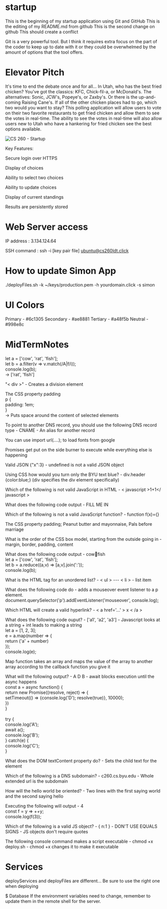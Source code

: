 # startup
This is the beginning of my startup application using Git and GitHub
This is the editing of my README.md from github
This is the second change on github
This should create a conflict

Git is a very powerful tool. But I think it requires extra focus on the part of the coder to keep up to date with it or they could be overwhelmed by the amount of options that the tool offers.

# Elevator Pitch
It's time to end the debate once and for all... In Utah, who has the best fried chicken? You've got the classics: KFC, Chick-fil-a, or McDonald's. The alternatives: Sonic, JCW's, Popeye's, or Zaxby's. Or there is the up-and-coming Raising Cane's. If all of the other chicken places had to go, which two would you want to stay? This polling application will allow users to vote on their two favorite restaurants to get fried chicken and allow them to see the votes in real-time. The ability to see the votes in real-time will also allow users new to Utah who have a hankering for fried chicken see the best options available.

![CS 260 - Startup](https://user-images.githubusercontent.com/122576833/214382266-2303e054-cf8c-4cc2-b98e-24ba30c677e1.jpg)

Key Features:

Secure login over HTTPS

Display of choices

Ability to select two choices

Ability to update choices

Display of current standings

Results are persistently stored

# Web Server access
IP address : 3.134.124.64

SSH command : ssh -i [key pair file] ubuntu@cs260ldt.click

# How to update Simon App

./deployFiles.sh -k ~/keys/production.pem -h yourdomain.click -s simon

# UI Colors
Primary - #6c1305
Secondary - #ae8881
Tertiary - #a48f5b
Neutral - #998e8c

# MidTermNotes
let a = ['cow', 'rat', 'fish'];
<br>let b = a.filter(v => v.match(/A|f/i));
<br>console.log(b);
<br> -> ['rat', 'fish']

"< div >" - Creates a division element

The CSS property padding 
<br> p {
    <br>padding: 1em;
<br>}
<br> -> Puts space around the content of selected elements

To point to another DNS record, you should use the following DNS record type - CNAME - An alias for another record

You can use import url(....); to load fonts from google

Promises get put on the side burner to execute while everything else is happening

Valid JSON {"x":3} - undefined is not a valid JSON object

Using CSS how would you turn only the BYU text blue? - div.header {color:blue;} (div specifies the div element specifically)

Which of the following is not valid JavaScript in HTML - < javascript >1+1</ javascript >

What does the following code output - FILL ME IN

Which of the following is not a valid JavaScript function? - function f(x)={}

The CSS property padding; Peanut butter and mayonnaise, Pals before marriage

What is the order of the CSS box model, starting from the outside going in - margin, border, padding, content

What does the following code output - cow:rat:fish
<br> let a = ['cow', 'rat', 'fish'];
<br> let b = a.reduce((a,v) => [a,v].join(':'));
<br> console.log(b);

What is the HTML tag for an unordered list? - < ul > --- < li > - list item

What does the following code do - adds a mouseover event listener to a p element.
<br> document.querySelector('p').addEventListener('mouseover', console.log);

Which HTML will create a valid hyperlink? - < a href='...' > x < /a > 

What does the following code ouput? - ['a1', 'a2', 'a3'] - Javascript looks at a string + int leads to making a string
<br> let a = [1, 2, 3];
<br> e = a.map(number => {
    <br> return ('a' + number)
<br>});
<br> console.log(e);

Map function takes an array and maps the value of the array to another array according to the callback function you give it

What will the following output? - A D B - await blocks execution until the async happens
<br>const a = async function() {
    <br>return new Promise((resolve, reject) => {
        <br>setTimeout(() => {console.log('D'); resolve(true)}, 10000);
    <br>})
<br>}
<br>
<br>try {
    <br>console.log('A');
    <br>await a();
    <br>console.log('B');
<br>} catch(e) {
    <br>console.log('C');
<br>}

What does the DOM textContent property do? - Sets the child text for the element

Which of the following is a DNS subdomain? - c260.cs.byu.edu - Whole extended url is the subdomain

How will the hello world be oriented? - Two lines with the first saying world and the second saying hello

Executing the following will output - 4
<br> const f = y => ++y;
<br> console.log(f(3));

Which of the following is a valid JS object? - { n:1 } - DON'T USE EQUALS SIGNS - JS objects don't require quotes

The following console command makes a script executable - chmod +x deploy.sh - chmod +x changes it to make it executable

# Services
deployServices and deployFiles are different... Be sure to use the right one when deploying

$ Database
If the environment variables need to change, remember to update them in the remote shell for the server.
